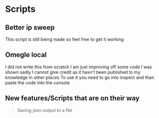 # Scripts

## Better ip sweep

This script is still being made so feel free to get it working

## Omegle local

I did not write this from scratch I am just improving off some code I was shown sadly I cannot give credit as it hasn't been published to my knowledge in other places
To use it you need to go into inspect and than paste the code into the console

## New features/Scripts that are on their way

> Saving json output to a file
